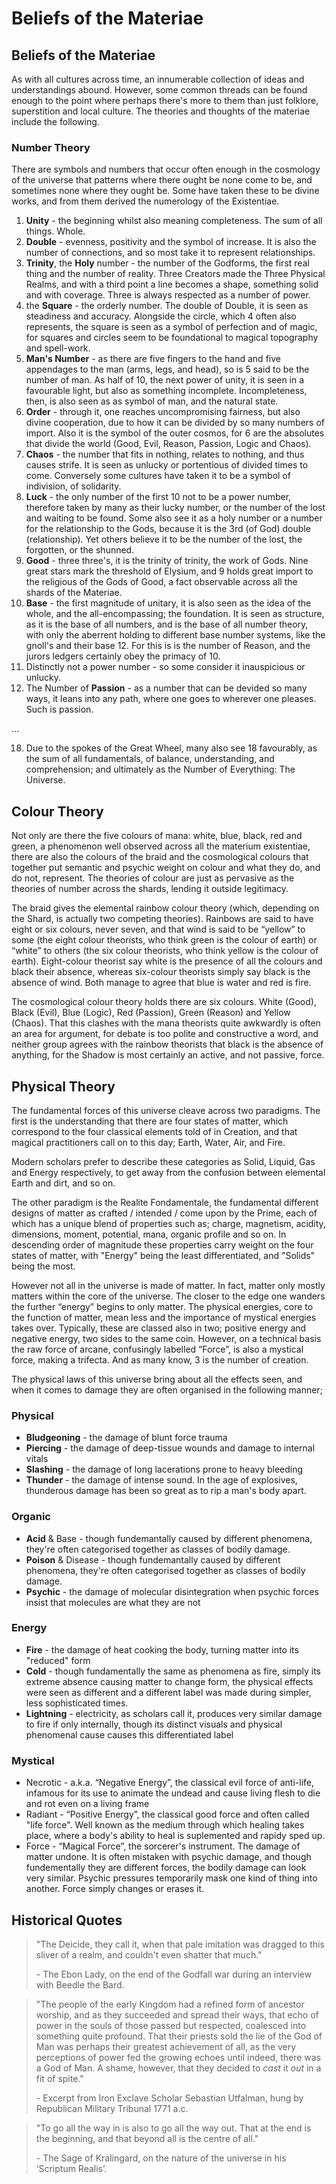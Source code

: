 # Beliefs of the Materiae

## Beliefs of the Materiae
As with all cultures across time, an innumerable collection of ideas and understandings abound. However, some common threads can be found enough to the point where perhaps there's more to them than just folklore, superstition and local culture. The theories and thoughts of the materiae include the following.

### Number Theory
There are symbols and numbers that occur often enough in the cosmology of the universe that patterns where there ought be none come to be, and sometimes none where they ought be. Some have taken these to be divine works, and from them derived the numerology of the Existentiae.

1. **Unity** - the beginning whilst also meaning completeness. The sum of all things. Whole.
2. **Double** - evenness, positivity and the symbol of increase. It is also the number of connections, and so most take it to represent relationships.
3. **Trinity**, the **Holy** number - the number of the Godforms, the first real thing and the number of reality. Three Creators made the Three Physical Realms, and with a third point a line becomes a shape, something solid and with coverage. Three is always respected as a number of power.
4. the **Square** - the orderly number. The double of Double, it is seen as steadiness and accuracy. Alongside the circle, which 4 often also represents, the square is seen as a symbol of perfection and of magic, for squares and circles seem to be foundational to magical topography and spell-work.
5. **Man's Number** - as there are five fingers to the hand and five appendages to the man (arms, legs, and head), so is 5 said to be the number of man. As half of 10, the next power of unity, it is seen in a favourable light, but also as something incomplete. Incompleteness, then, is also seen as as symbol of man, and the natural state.
6. **Order** - through it, one reaches uncompromising fairness, but also divine cooperation, due to how it can be divided by so many numbers of import. Also it is the symbol of the outer cosmos, for 6 are the absolutes that divide the world (Good, Evil, Reason, Passion, Logic and Chaos). 
7. **Chaos** - the number that fits in nothing, relates to nothing, and thus causes strife. It is seen as unlucky or portentious of divided times to come. Conversely some cultures have taken it to be a symbol of indivision, of solidarity.
8. **Luck** - the only number of the first 10 not to be a power number, therefore taken by many as their lucky number, or the number of the lost and waiting to be found. Some also see it as a holy number or a number for the relationship to the Gods, because it is the 3rd (of God) double (relationship). Yet others believe it to be the number of the lost, the forgotten, or the shunned.
9. **Good** - three three's, it is the trinity of trinity, the work of Gods. Nine great stars mark the threshold of Elysium, and 9 holds great import to the religious of the Gods of Good, a fact observable across all the shards of the Materiae.
10. **Base** - the first magnitude of unitary, it is also seen as the idea of the whole, and the all-encompassing; the foundation. It is seen as structure, as it is the base of all numbers, and is the base of all number theory, with only the aberrent holding to different base number systems, like the gnoll's and their base 12. For this is is the number of Reason, and the jurors ledgers certainly obey the primacy of 10.
11. Distinctly not a power number - so some consider it inauspicious or unlucky.
12. The Number of **Passion** - as a number that can be devided so many ways, it leans into any path, where one goes to wherever one pleases. Such is passion.

...

18. Due to the spokes of the Great Wheel, many also see 18 favourably, as the sum of all fundamentals, of balance, understanding, and comprehension; and ultimately as the Number of Everything: The Universe.

## Colour Theory
Not only are there the five colours of mana: white, blue, black, red and green, a phenomenon well observed across all the materium existentiae, there are also the colours of the braid and the cosmological colours that together put semantic and psychic weight on colour and what they do, and do not, represent. The theories of colour are just as pervasive as the theories of number across the shards, lending it outside legitimacy.

The braid gives the elemental rainbow colour theory (which, depending on the Shard, is actually two competing theories). Rainbows are said to have eight or six colours, never seven, and that wind is said to be “yellow” to some (the eight colour theorists, who think green is the colour of earth) or “white” to others (the six colour theorists, who think yellow is the colour of earth). Eight-colour theorist say white is the presence of all the colours and black their absence, whereas six-colour theorists simply say black is the absence of wind. Both manage to agree that blue is water and red is fire.

The cosmological colour theory holds there are six colours. White (Good), Black (Evil), Blue (Logic), Red (Passion), Green (Reason) and Yellow (Chaos). That this clashes with the mana theorists quite awkwardly is often an area for argument, for debate is too polite and constructive a word, and neither group agrees with the rainbow theorists that black is the absence of anything, for the Shadow is most certainly an active, and not passive, force.

## Physical Theory
The fundamental forces of this universe cleave across two paradigms. The first is the understanding that there are four states of matter, which correspond to the four classical elements told of in Creation, and that magical practitioners call on to this day; Earth, Water, Air, and Fire. 

Modern scholars prefer to describe these categories as Solid, Liquid, Gas and Energy respectively, to get away from the confusion between elemental Earth and dirt, and so on.

The other paradigm is the Realite Fondamentale, the fundamental different designs of matter as crafted / intended / come upon by the Prime, each of which has a unique blend of properties such as; charge, magnetism, acidity, dimensions, moment, potential, mana, organic profile and so on. In descending order of magnitude these properties carry weight on the four states of matter, with "Energy" being the least differentiated, and "Solids" being the most.

However not all in the universe is made of matter. In fact, matter only mostly matters within the core of the universe. The closer to the edge one wanders the further “energy” begins to only matter. The physical energies, core to the function of matter, mean less and the importance of mystical energies takes over. Typically, these are classed also in two; positive energy and negative energy, two sides to the same coin. However, on a technical basis the raw force of arcane, confusingly labelled “Force”, is also a mystical force, making a trifecta. And as many know, 3 is the number of creation.

The physical laws of this universe bring about all the effects seen, and when it comes to damage they are often organised in the following manner;

### Physical
- **Bludgeoning** - the damage of blunt force trauma
- **Piercing** - the damage of deep-tissue wounds and damage to internal vitals
- **Slashing** - the damage of long lacerations prone to heavy bleeding
- **Thunder** - the damage of intense sound. In the age of explosives, thunderous damage has been so great as to rip a man's body apart.

### Organic
- **Acid** & Base - though fundemantally caused by different phenomena, they're often categorised together as classes of bodily damage.
- **Poison** & Disease - though fundemantally caused by different phenomena, they're often categorised together as classes of bodily damage.
- **Psychic** - the damage of molecular disintegration when psychic forces insist that molecules are what they are not

### Energy
- **Fire** - the damage of heat cooking the body, turning matter into its "reduced" form
- **Cold** - though fundamentally the same as phenomena as fire, simply its extreme absence causing matter to change form, the physical effects were seen as different and a different label was made during simpler, less sophisticated times.
- **Lightning** - electricity, as scholars call it, produces very similar damage to fire if only internally, though its distinct visuals and physical phenomenal cause causes this differentiated label

### Mystical
- Necrotic - a.k.a. “Negative Energy”, the classical evil force of anti-life, infamous for its use to animate the undead and cause living flesh to die and rot even on a living frame
- Radiant - “Positive Energy”, the classical good force and often called "life force". Well known as the medium through which healing takes place, where a body's ability to heal is suplemented and rapidy sped up.
- Force - “Magical Force”, the sorcerer's instrument. The damage of matter undone. It is often mistaken with psychic damage, and though fundementally they are different forces, the bodily damage can look very similar. Psychic pressures temporarily mask one kind of thing into another. Force simply changes or erases it.

## Historical Quotes
> "The Deicide, they call it, when that pale imitation was dragged to this sliver of a realm, and couldn't even shatter that much." 
>
> \- The Ebon Lady, on the end of the Godfall war during an interview with Beedle the Bard.

> "The people of the early Kingdom had a refined form of ancestor worship, and as they succeeded and spread their ways, that echo of power in the souls of those passed but respected, coalesced into something quite profound. That their priests sold the lie of the God of Man was perhaps their greatest achievement of all, as the very perceptions of power fed the growing echoes until indeed, there was a God of Man. A shame, however, that they decided to *cast* it *out* in a fit of spite." 
> 
> \- Excerpt from Iron Exclave Scholar Sebastian Utfalman, hung by Republican Military Tribunal  1771 a.c.

> "To go all the way in is also to go all the way out. That at the end is the beginning, and that beyond all is the centre of all." 
>
> \- The Sage of Kralingard, on the nature of the universe in his ‘Scriptum Realis’.